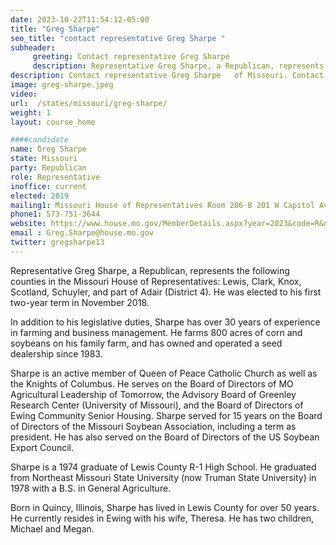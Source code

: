 ```yaml
---
date: 2023-10-22T11:54:12-05:00
title: "Greg Sharpe"
seo_title: "contact representative Greg Sharpe "
subheader:
     greeting: Contact representative Greg Sharpe
     description: Representative Greg Sharpe, a Republican, represents the following counties in the Missouri House of Representatives Lewis, Clark, Knox, Scotland, Schuyler, and part of Adair (District 4). He was elected to his first two-year term in November 2018.
description: Contact representative Greg Sharpe   of Missouri. Contact information for Greg Sharpe includes email address, phone number, and mailing address.
image: greg-sharpe.jpeg
video:
url:  /states/missouri/greg-sharpe/
weight: 1
layout: course_home

####candidate
name: Greg Sharpe
state: Missouri
party: Republican
role: Representative
inoffice: current
elected: 2019
mailing1: Missouri House of Representatives Room 206-B 201 W Capitol Ave Jefferson City, MO 65101
phone1: 573-751-3644
website: https://www.house.mo.gov/MemberDetails.aspx?year=2023&code=R&district=004/
email : Greg.Sharpe@house.mo.gov
twitter: gregsharpe13
---
```


Representative Greg Sharpe, a Republican, represents the following counties in the Missouri House of Representatives: Lewis, Clark, Knox, Scotland, Schuyler, and part of Adair (District 4). He was elected to his first two-year term in November 2018.

In addition to his legislative duties, Sharpe has over 30 years of experience in farming and business management. He farms 800 acres of corn and soybeans on his family farm, and has owned and operated a seed dealership since 1983.

Sharpe is an active member of Queen of Peace Catholic Church as well as the Knights of Columbus. He serves on the Board of Directors of MO Agricultural Leadership of Tomorrow, the Advisory Board of Greenley Research Center (University of Missouri), and the Board of Directors of Ewing Community Senior Housing. Sharpe served for 15 years on the Board of Directors of the Missouri Soybean Association, including a term as president. He has also served on the Board of Directors of the US Soybean Export Council.

Sharpe is a 1974 graduate of Lewis County R-1 High School. He graduated from Northeast Missouri State University (now Truman State University) in 1978 with a B.S. in General Agriculture.

Born in Quincy, Illinois, Sharpe has lived in Lewis County for over 50 years. He currently resides in Ewing with his wife, Theresa. He has two children, Michael and Megan.
